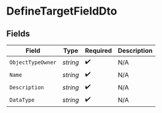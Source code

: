 # DefineTargetFieldDto


## Fields

| Field              | Type               | Required           | Description        |
| ------------------ | ------------------ | ------------------ | ------------------ |
| `ObjectTypeOwner`  | *string*           | :heavy_check_mark: | N/A                |
| `Name`             | *string*           | :heavy_check_mark: | N/A                |
| `Description`      | *string*           | :heavy_check_mark: | N/A                |
| `DataType`         | *string*           | :heavy_check_mark: | N/A                |
